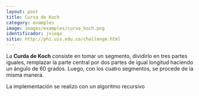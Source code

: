 ```yaml
---
layout: post
title: Curva de Koch
category: examples
image: images/examples/curva_koch.png
identificador: jvieqx
sitio: http://phi.uis.edu.co/challenge.html
---
```

La **Curda de Koch**  consiste en tomar un segmento, dividirlo en tres partes iguales, 
remplazar la parte central por dos partes de igual longitud haciendo un ángulo 
de 60 grados. Luego, con los cuatro segmentos, se procede de la misma manera.

La implementación se realizo con un algoritmo recursivo